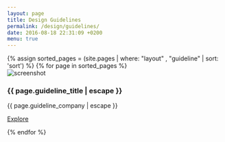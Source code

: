 ```yaml
---
layout: page
title: Design Guidelines
permalink: /design/guidelines/
date: 2016-08-18 22:31:09 +0200
menu: true
---
```

<div class="container">
    <div class="row">
        {% assign sorted_pages = (site.pages | where: "layout" , "guideline" | sort: 'sort') %}
        {% for page in sorted_pages %}
        <div class="col-sm-6 col-md-4">
            <div class="thumbnail">
                <img src="{{ page.guideline_screenshotUrl | prepend: site.baseurl | prepend: site.github.url}}" alt="screenshot">
                <div class="caption">
                    <div class="same-height">
                        <h3>{{ page.guideline_title | escape }}</h3>
                    </div>
                    <p>{{ page.guideline_company | escape }}</p>
                    <p><a href="{{ page.url | prepend: site.baseurl | prepend: site.github.url}}" class="btn btn-primary" role="button">Explore</a></p>
                </div>
            </div>
        </div>
        {% endfor %}
    </div>
</div>
<script language="javascript">
$(window).ready(function() {
    //$(".thumbnail").height(Math.max.apply(null, $(".thumbnail").map(function() { return $(this).height(); })));
    $(".same-height").height(Math.max.apply(null, $(".same-height").map(function() { return $(this).height(); }))); 
});
$(window).resize(function() {
    console.log('resize!');
    //$(".thumbnail").height(Math.max.apply(null, $(".thumbnail").map(function() { return $(this).height(); })));
    $("same-height").height(Math.max.apply(null, $(".same-height").map(function() { return $(this).height(); })));
});
</script>